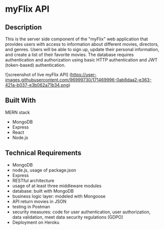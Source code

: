 # myFlix API

## Description

This is the server side component of the "myFlix" web application that provides users with access to information about
different movies, directors, and genres. Users will be able to sign up,
update their personal information, and create a list of their favorite movies.
The database requires authentication and authorization using basic HTTP authentication and JWT (token-based) authentication.

![screenshot of live myFlix API] (https://user-images.githubusercontent.com/96999730/171469996-0ab8daa2-e363-421a-b037-e3b062a71b34.png)

## Built With

MERN stack

- MongoDB
- Express
- React
- Node.js

## Technical Requirements

- MongoDB
- node.js, usage of package.json
- Express
- RESTful architecture
- usage of at least three middleware modules
- database: built with MongoDB
- business logic layer: modeled with Mongoose
- API return movies in JSON
- testing in Postman
- security measures: code for user authentication, user authorization, data validation, meet data security regulations (GDPO)
- Deployment on Heroku
